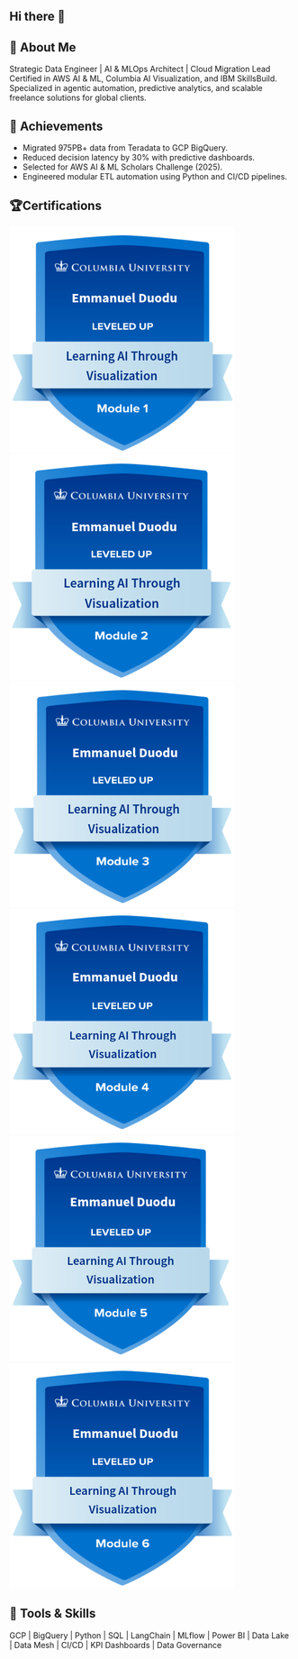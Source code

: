## Hi there 👋

## 👋 About Me
Strategic Data Engineer | AI & MLOps  Architect | Cloud Migration Lead  
Certified in AWS AI & ML, Columbia AI Visualization, and IBM SkillsBuild.  
Specialized in agentic automation, predictive analytics, and scalable freelance solutions for global clients.

## 🚀 Achievements
- Migrated 975PB+ data from Teradata to GCP BigQuery.
- Reduced decision latency by 30% with predictive dashboards.
- Selected for AWS AI & ML Scholars Challenge (2025).
- Engineered modular ETL automation using Python and CI/CD pipelines.
  
## 🏆Certifications
![Columbia University Level 4](images/COLUMBIA_UNIVERSITY_LEVEL1.png)
![Columbia University Level 4](images/COLUMBIA_UNIVERSITY_LEVEL2.png)
![Columbia University Level 4](images/COLUMBIA_UNIVERSITY_LEVEL3.png)
![Columbia University Level 4](images/COLUMBIA_UNIVERSITY_LEVEL4.png)
![Columbia University Level 4](images/COLUMBIA_UNIVERSITY_LEVEL5.png)
![Columbia University Level 4](images/COLUMBIA_UNIVERSITY_LEVEL6.png)


## 🔧 Tools & Skills
GCP | BigQuery | Python | SQL | LangChain | MLflow | Power BI | Data Lake | Data Mesh | CI/CD | KPI Dashboards | Data Governance

